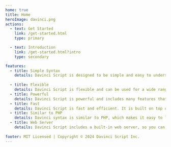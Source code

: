 ```yaml
---
home: true
title: Home
heroImage: davinci.png
actions:
  - text: Get Started
    link: /get-started.html
    type: primary

  - text: Introduction
    link: /get-started.html?intro
    type: secondary

features:
  - title: Simple Syntax
    details: Davinci Script is designed to be simple and easy to understand. This allows you to focus on writing your content.
    
  - title: Flexible
    details: Davinci Script is flexible and can be used for a wide range of projects. It is easy to customize and extend.
  - title: Powerful
    details: Davinci Script is powerful and includes many features that make it easy to create beautiful and interactive websites.
  - title: Fast
    details: Davinci Script is fast and efficient. It is built on top of Vue.js, which is known for its speed and performance.
  - title: Similar to PHP
    details: Davinci syntax is similar to PHP, which makes it easy to learn and use.  
  - title: Web Server
    details: Davinci Script includes a built-in web server, so you can preview your site locally before deploying it.
    
footer: MIT Licensed | Copyright © 2024 Davinci Script Inc.
---
```

